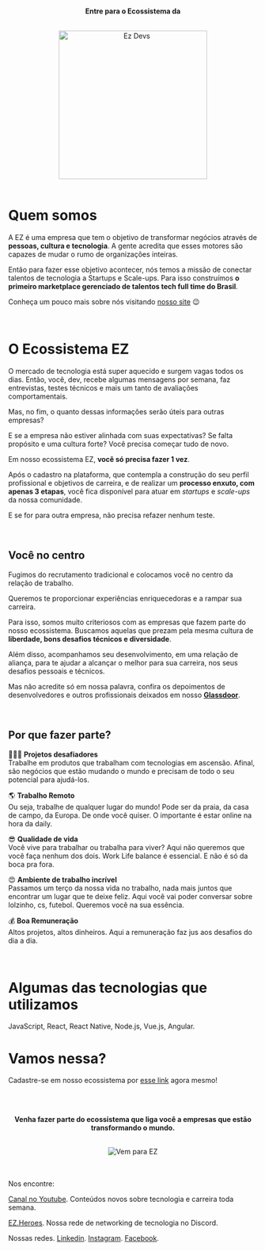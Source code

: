 <div align="center">
	<br />
  <p><b>Entre para o Ecossistema da</b></p><br>
	<img src="https://i2.wp.com/ezdevs.com.br/wp-content/uploads/2019/02/EZdevs.png?fit=353%2C96&ssl=1" alt="Ez Devs" width="300" />
	<br />
  <br />
</div>


# Quem somos

A EZ é uma empresa que tem o objetivo de transformar negócios através de **pessoas, cultura e tecnologia**. A gente acredita que esses motores são capazes de mudar o rumo de organizações inteiras. 

Então para fazer esse objetivo acontecer, nós temos a missão de conectar talentos de tecnologia a Startups e Scale-ups. Para isso construímos **o primeiro marketplace gerenciado de talentos tech full time do Brasil**.

Conheça um pouco mais sobre nós visitando [nosso site](https://talentos.ezdevs.com.br/?utm_source=github&ref=g_git) 😉 

<br />

# O Ecossistema EZ

O mercado de tecnologia está super aquecido e surgem vagas todos os dias. Então, você, dev, recebe algumas mensagens por semana, faz entrevistas, testes técnicos e mais um tanto de avaliações comportamentais.

Mas, no fim, o quanto dessas informações serão úteis para outras empresas? 

E se a empresa não estiver alinhada com suas expectativas? Se falta propósito e uma cultura forte? Você precisa começar tudo de novo.  

Em nosso ecossistema EZ, **você só precisa fazer 1 vez**. 

Após o cadastro na plataforma, que contempla a construção do seu perfil profissional e objetivos de carreira, e de realizar um **processo enxuto, com apenas 3 etapas**, você fica disponível para atuar em *startups* e *scale-ups* da nossa comunidade. 

E se for para outra empresa, não precisa refazer nenhum teste.


<br />

## Você no centro

Fugimos do recrutamento tradicional e colocamos você no centro da relação de trabalho. 

Queremos te proporcionar experiências enriquecedoras e a rampar sua carreira. 

Para isso, somos muito criteriosos com as empresas que fazem parte do nosso ecossistema. Buscamos aquelas que prezam pela mesma cultura de **liberdade, bons desafios técnicos e diversidade**.

Além disso, acompanhamos seu desenvolvimento, em uma relação de aliança, para te ajudar a alcançar o melhor para sua carreira, nos seus desafios pessoais e técnicos.

Mas não acredite só em nossa palavra, confira os depoimentos de desenvolvedores e outros profissionais deixados em nosso **[Glassdoor](https://www.glassdoor.com.br/Vis%C3%A3o-geral/Trabalhar-na-Ez-devs-EI_IE2784896.13,20.htm)**.

<br />

## Por que fazer parte?

👩🏽‍💻 **Projetos desafiadores**
<br />
Trabalhe em produtos que trabalham com tecnologias em ascensão. Afinal, são negócios que estão mudando o mundo e precisam de todo o seu potencial para ajudá-los.

🌎 **Trabalho Remoto**
<br />
Ou seja, trabalhe de qualquer lugar do mundo! Pode ser da praia, da casa de campo, da Europa. De onde você quiser. O importante é estar online na hora da daily.

😎 **Qualidade de vida**
<br />
Você vive para trabalhar ou trabalha para viver? Aqui não queremos que você faça nenhum dos dois. Work Life balance é essencial. E não é só da boca pra fora.

😍 **Ambiente de trabalho incrível**
<br />
Passamos um terço da nossa vida no trabalho, nada mais juntos que encontrar um lugar que te deixe feliz. Aqui você vai poder conversar sobre lolzinho, cs, futebol. Queremos você na sua essência.

💰 **Boa Remuneração**
<br />
Altos projetos, altos dinheiros. Aqui a remuneração faz jus aos desafios do dia a dia.


<br />

# Algumas das tecnologias que utilizamos

JavaScript, React, React Native, Node.js, Vue.js, Angular.

# Vamos nessa?

Cadastre-se em nosso ecossistema por [esse link](https://app.ezdevs.com.br/cadastro?utm_source=github&ref=g_git) agora mesmo! 

<div align="center">
	<br />
  <br />
  <p><b>Venha fazer parte do ecossistema que liga você a empresas que estão transformando o mundo.</b></p><br>
	<img src="https://media-exp3.licdn.com/dms/image/C561BAQH2IqoObjNYUQ/company-background_10000/0/1579711492253?e=2159024400&v=beta&t=KYqP8Sr1QAUQRWHyvQO-2nXpZbZB8MFh-9LQ4erh0iw" alt="Vem para EZ"/>
	<br />
</div>

<br /><br />
Nos encontre: 

[Canal no Youtube](https://youtube.com.br/ezdevs). Conteúdos novos sobre tecnologia e carreira toda semana. 

[EZ.Heroes](https://discord.com/invite/vz6EPh4). Nossa rede de networking de tecnologia no Discord.

Nossas redes. [Linkedin](https://www.linkedin.com/company/ez-devs). [Instagram](https://instagram.com/ez.devs). [Facebook](https://facebook.com/ezdevs).
